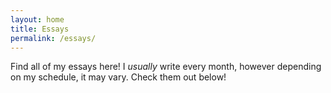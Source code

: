 ```yaml
---
layout: home
title: Essays
permalink: /essays/
---
```


Find all of my essays here! I *usually* write every month, however depending on my schedule, it may vary. Check them out below!
